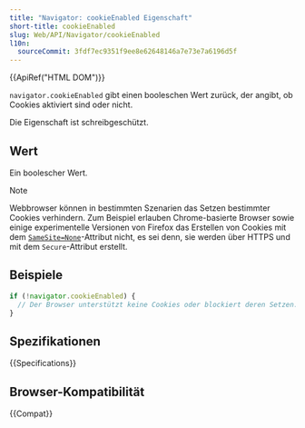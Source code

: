```yaml
---
title: "Navigator: cookieEnabled Eigenschaft"
short-title: cookieEnabled
slug: Web/API/Navigator/cookieEnabled
l10n:
  sourceCommit: 3fdf7ec9351f9ee8e62648146a7e73e7a6196d5f
---
```


{{ApiRef("HTML DOM")}}

`navigator.cookieEnabled` gibt einen booleschen Wert zurück, der angibt, ob Cookies aktiviert sind oder nicht.

Die Eigenschaft ist schreibgeschützt.

## Wert

Ein boolescher Wert.

> [!NOTE]
> Webbrowser können in bestimmten Szenarien das Setzen bestimmter Cookies verhindern. Zum Beispiel erlauben Chrome-basierte Browser sowie einige experimentelle Versionen von Firefox das Erstellen von Cookies mit dem [`SameSite=None`](/de/docs/Web/HTTP/Headers/Set-Cookie#samesitesamesite-value)-Attribut nicht, es sei denn, sie werden über HTTPS und mit dem `Secure`-Attribut erstellt.

## Beispiele

```js
if (!navigator.cookieEnabled) {
  // Der Browser unterstützt keine Cookies oder blockiert deren Setzen.
}
```

## Spezifikationen

{{Specifications}}

## Browser-Kompatibilität

{{Compat}}
